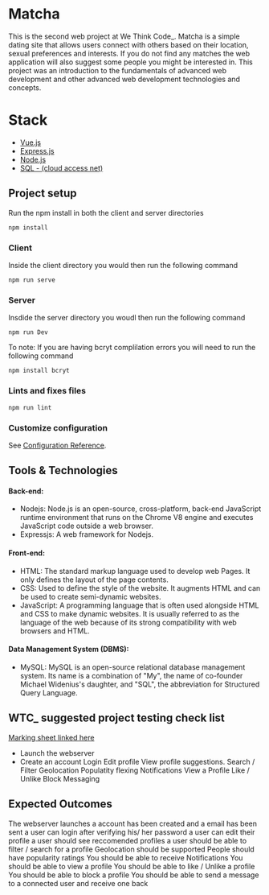 # Matcha
This is the second web project at We Think Code_. Matcha is a simple dating site that allows users connect with others based on their location, sexual preferences and interests. If you do not find any matches the web application will also suggest some people you might be interested in. This project was an introduction to the fundamentals of advanced web development and other advanced web development technologies and concepts.

# Stack
* [Vue.js](https://vuejs.org/)
* [Express.js](https://expressjs.com/)
* [Node.js](https://nodejs.org)
* [SQL - (cloud access net)](https://www.cloudaccess.net/)

## Project setup
Run the npm install in both the client and server directories
```
npm install
```

### Client
Inside the client directory you would then run the following command
```
npm run serve
```

### Server
Insdide the server directory you woudl then run the following command
```
npm run Dev
```
To note: If you are having bcryt complilation errors you will need to run the following command
```
npm install bcryt
```

### Lints and fixes files
```
npm run lint
```

### Customize configuration
See [Configuration Reference](https://cli.vuejs.org/config/).

## Tools & Technologies
#### Back-end:
- Nodejs:  Node.js is an open-source, cross-platform, back-end JavaScript runtime environment that runs on the Chrome V8 engine and executes JavaScript code outside a web browser.
- Expressjs: A web framework for Nodejs.
#### Front-end:
- HTML: The standard markup language used to develop web Pages. It only defines the layout of the page contents. 
- CSS: Used to define the style of the website. It augments HTML and can be used to create semi-dynamic websites.
- JavaScript: A programming language that is often used alongside HTML and CSS to make dynamic websites. It is usually referred to as the language of the web because of its strong compatibility with web browsers and HTML.
#### Data Management System (DBMS):
- MySQL: MySQL is an open-source relational database management system. Its name is a combination of "My", the name of co-founder Michael Widenius's daughter, and "SQL", the abbreviation for Structured Query Language.


## WTC_ suggested project testing check list
[Marking sheet linked here](https://github.com/Mell-vin/Matcha2.0/blob/master/matcha.markingsheet.pdf)

* Launch the webserver
* Create an account
Login
Edit profile
View profile suggestions.
Search / Filter
Geolocation
Populatity flexing
Notifications
View a Profile
Like / Unlike
Block
Messaging

## Expected Outcomes
    
The webserver launches
a account has been created and a email has been sent
a user can login after verifying his/ her password
a user can edit their profile
a user should see reccomended profiles
a user should be able to filter / search for a profile
Geolocation should be supported
People should have popularity ratings
You should be able to receive Notifications
You should be able to view a profile
You should be able to like / Unlike a profile
You should be able to block a profile
You should be able to send a message to a connected user and receive one back